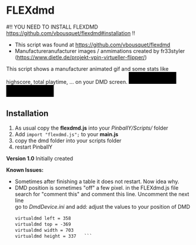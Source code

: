 # FLEXdmd


#!! YOU NEED TO INSTALL FLEXDMD https://github.com/vbousquet/flexdmd#installation !!
- This script was found at https://github.com/vbousquet/flexdmd
- Manufactureranufacturer images / anmimations created by fr33styler (https://www.dietle.de/projekt-vpin-virtueller-flipper/)


This script shows a manufacturer animated gif and some stats like highscore, total playtime, ... on your DMD screen.
![Alien Pinball](https://github.com/PinballY/PinballY-Addons-and-Examples/blob/main/FlexDMD/dmds/manufacturers/Aliens%20vs%20Pinball.gif)
![Bethesa](https://github.com/PinballY/PinballY-Addons-and-Examples/blob/main/FlexDMD/dmds/manufacturers/Bethesda%20Pinball.gif)

## Installation ##
1. As usual copy the **flexdmd.js** into your *PinballY/Scripts/* folder
2. Add ```import "flexdmd.js";``` to your **main.js**
3. copy the dmd folder into your scripts folder
4. restart PinballY



**Version 1.0**
Initially created

**Known Issues:**
- Sometimes after finishing a table it does not restart. Now idea why.
- DMD position is sometimes "off" a few pixel.
   in the FLEXdmd.js file search for "comment this" and comment this line. Uncomment the next line  
   go to *DmdDevice.ini*  and add:
   adjust the values to your position of DMD
	```[PinballY]
	virtualdmd left = 358
	virtualdmd top = -369
	virtualdmd width = 703
	virtualdmd height = 337   ```
	





